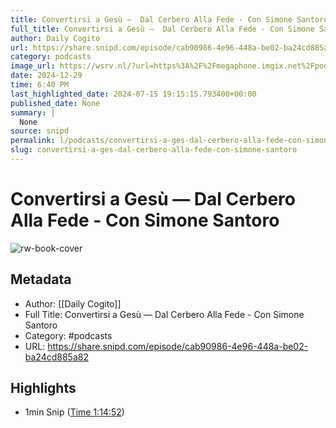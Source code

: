 ```yaml
---
title: Convertirsi a Gesù —  Dal Cerbero Alla Fede - Con Simone Santoro
full_title: Convertirsi a Gesù —  Dal Cerbero Alla Fede - Con Simone Santoro
author: Daily Cogito
url: https://share.snipd.com/episode/cab90986-4e96-448a-be02-ba24cd885a82
category: podcasts
image_url: https://wsrv.nl/?url=https%3A%2F%2Fmegaphone.imgix.net%2Fpodcasts%2F177bc612-1af5-11ec-bff3-6bcded6ec32e%2Fimage%2FDAILY_COGITO_NEW_VOIS_01.jpg%3Fixlib%3Drails-4.3.1%26max-w%3D3000%26max-h%3D3000%26fit%3Dcrop%26auto%3Dformat%2Ccompress&w=100&h=100
date: 2024-12-29
time: 6:40 PM
last_highlighted_date: 2024-07-15 19:15:15.793400+00:00
published_date: None
summary: |
  None
source: snipd
permalink: l/podcasts/convertirsi-a-ges-dal-cerbero-alla-fede-con-simone-santoro
slug: convertirsi-a-ges-dal-cerbero-alla-fede-con-simone-santoro
---
```

# Convertirsi a Gesù —  Dal Cerbero Alla Fede - Con Simone Santoro

![rw-book-cover](https://wsrv.nl/?url=https%3A%2F%2Fmegaphone.imgix.net%2Fpodcasts%2F177bc612-1af5-11ec-bff3-6bcded6ec32e%2Fimage%2FDAILY_COGITO_NEW_VOIS_01.jpg%3Fixlib%3Drails-4.3.1%26max-w%3D3000%26max-h%3D3000%26fit%3Dcrop%26auto%3Dformat%2Ccompress&w=100&h=100)

## Metadata
- Author: [[Daily Cogito]]
- Full Title: Convertirsi a Gesù —  Dal Cerbero Alla Fede - Con Simone Santoro
- Category: #podcasts
- URL: https://share.snipd.com/episode/cab90986-4e96-448a-be02-ba24cd885a82

## Highlights
- 1min Snip ([Time 1:14:52](https://share.snipd.com/snip/9a6751a0-ed28-41ad-98d6-8b8e7b72673a))


